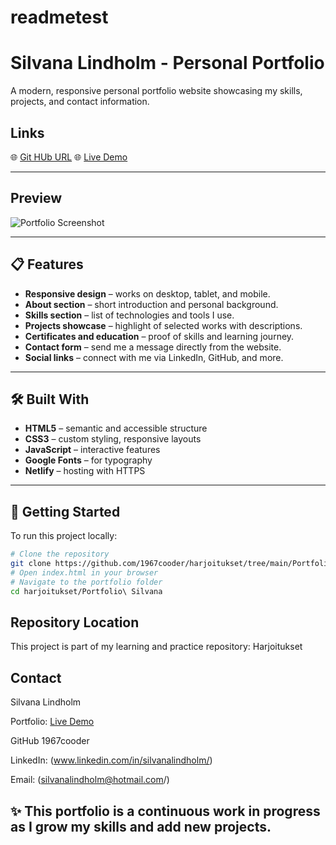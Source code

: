 # readmetest
# Silvana Lindholm - Personal Portfolio

A modern, responsive personal portfolio website showcasing my skills, projects, and contact information.

## Links

🌐 [Git HUb URL](https://github.com/1967cooder/harjoitukset/tree/main/Portfolio%20Silvana/)
🌐 [Live Demo](https://portfoliosilvana.netlify.app/)

---

##  Preview

![Portfolio Screenshot](screenshot.png)  

----

## 📋 Features

- **Responsive design** – works on desktop, tablet, and mobile.
- **About section** – short introduction and personal background.
- **Skills section** – list of technologies and tools I use.
- **Projects showcase** – highlight of selected works with descriptions.
- **Certificates and education** – proof of skills and learning journey.
- **Contact form** – send me a message directly from the website.
- **Social links** – connect with me via LinkedIn, GitHub, and more.

---

## 🛠️ Built With

- **HTML5** – semantic and accessible structure
- **CSS3** – custom styling, responsive layouts
- **JavaScript** – interactive features
- **Google Fonts** – for typography
- **Netlify** – hosting with HTTPS

---

## 🚀 Getting Started

To run this project locally:

```bash
# Clone the repository
git clone https://github.com/1967cooder/harjoitukset/tree/main/Portfolio%20Silvana
# Open index.html in your browser
# Navigate to the portfolio folder
cd harjoitukset/Portfolio\ Silvana
```
## Repository Location

This project is part of my learning and practice repository:
Harjoitukset

## Contact

Silvana Lindholm

Portfolio: [Live Demo](portfoliosilvana.netlify.app/)

GitHub 1967cooder

LinkedIn: (www.linkedin.com/in/silvanalindholm/)

Email: (silvanalindholm@hotmail.com/)

## ✨ This portfolio is a continuous work in progress as I grow my skills and add new projects.